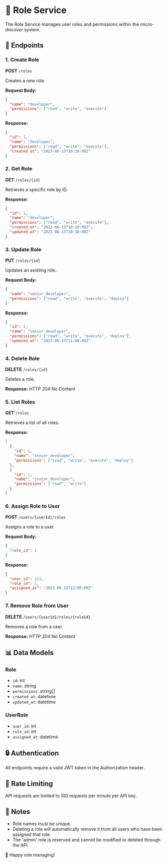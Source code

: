 # 🚀 Role Service

The Role Service manages user roles and permissions within the micro-discover system.

## 🔑 Endpoints

### 1. Create Role

**POST** `/roles`

Creates a new role.

**Request Body:**
```json
{
  "name": "developer",
  "permissions": ["read", "write", "execute"]
}
```

**Response:**
```json
{
  "id": 1,
  "name": "developer",
  "permissions": ["read", "write", "execute"],
  "created_at": "2023-06-15T10:30:00Z"
}
```

### 2. Get Role

**GET** `/roles/{id}`

Retrieves a specific role by ID.

**Response:**
```json
{
  "id": 1,
  "name": "developer",
  "permissions": ["read", "write", "execute"],
  "created_at": "2023-06-15T10:30:00Z",
  "updated_at": "2023-06-15T10:30:00Z"
}
```

### 3. Update Role

**PUT** `/roles/{id}`

Updates an existing role.

**Request Body:**
```json
{
  "name": "senior_developer",
  "permissions": ["read", "write", "execute", "deploy"]
}
```

**Response:**
```json
{
  "id": 1,
  "name": "senior_developer",
  "permissions": ["read", "write", "execute", "deploy"],
  "updated_at": "2023-06-15T11:00:00Z"
}
```

### 4. Delete Role

**DELETE** `/roles/{id}`

Deletes a role.

**Response:** HTTP 204 No Content

### 5. List Roles

**GET** `/roles`

Retrieves a list of all roles.

**Response:**
```json
[
  {
    "id": 1,
    "name": "senior_developer",
    "permissions": ["read", "write", "execute", "deploy"]
  },
  {
    "id": 2,
    "name": "junior_developer",
    "permissions": ["read", "write"]
  }
]
```

### 6. Assign Role to User

**POST** `/users/{userId}/roles`

Assigns a role to a user.

**Request Body:**
```json
{
  "role_id": 1
}
```

**Response:**
```json
{
  "user_id": 123,
  "role_id": 1,
  "assigned_at": "2023-06-15T12:00:00Z"
}
```

### 7. Remove Role from User

**DELETE** `/users/{userId}/roles/{roleId}`

Removes a role from a user.

**Response:** HTTP 204 No Content

## 📊 Data Models

### Role
- `id`: int
- `name`: string
- `permissions`: string[]
- `created_at`: datetime
- `updated_at`: datetime

### UserRole
- `user_id`: int
- `role_id`: int
- `assigned_at`: datetime

## 🔒 Authentication

All endpoints require a valid JWT token in the Authorization header.

## 🚦 Rate Limiting

API requests are limited to 100 requests per minute per API key.

## 📝 Notes

- Role names must be unique.
- Deleting a role will automatically remove it from all users who have been assigned that role.
- The 'admin' role is reserved and cannot be modified or deleted through the API.

🎉 Happy role managing!